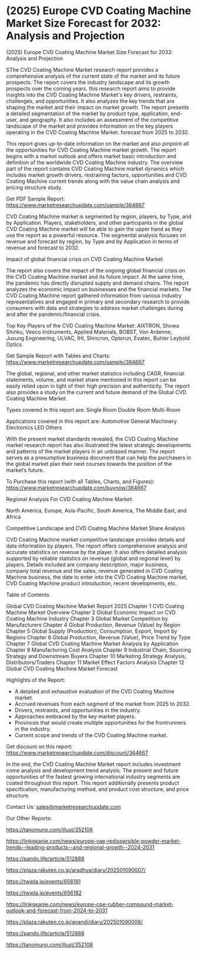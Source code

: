 # (2025) Europe CVD Coating Machine Market Size Forecast for 2032: Analysis and Projection
 (2025) Europe CVD Coating Machine Market Size Forecast for 2032: Analysis and Projection

SThe CVD Coating Machine Market research report provides a comprehensive analysis of the current state of the market and its future prospects. The report covers the industry landscape and its growth prospects over the coming years. this research report aims to provide insights into the CVD Coating Machine Market's key drivers, restraints, challenges, and opportunities. It also analyzes the key trends that are shaping the market and their impact on market growth. The report presents a detailed segmentation of the market by product type, application, end-user, and geography. It also includes an assessment of the competitive landscape of the market and provides information on the key players operating in the CVD Coating Machine Market. forecast from 2025 to 2032.

This report gives up-to-date information on the market and also pinpoint all the opportunities for CVD Coating Machine market growth. The report begins with a market outlook and offers market basic introduction and definition of the worldwide CVD Coating Machine industry. The overview part of the report contains CVD Coating Machine market dynamics which includes market growth drivers, restraining factors, opportunities and CVD Coating Machine current trends along with the value chain analysis and pricing structure study.

Get PDF Sample Report: https://www.marketresearchupdate.com/sample/364667

CVD Coating Machine market is segmented by region, players, by Type, and by Application. Players, stakeholders, and other participants in the global CVD Coating Machine market will be able to gain the upper hand as they use the report as a powerful resource. The segmental analysis focuses on revenue and forecast by region, by Type and by Application in terms of revenue and forecast to 2032.

Impact of global financial crisis on CVD Coating Machine Market

The report also covers the impact of the ongoing global financial crisis on the CVD Coating Machine market and its future impact. At the same time, the pandemic has directly disrupted supply and demand chains. The report analyzes the economic impact on businesses and the financial markets. The CVD Coating Machine report gathered information from various industry representatives and engaged in primary and secondary research to provide consumers with data and strategies to address market challenges during and after the pandemic/financial crisis.

Top Key Players of the CVD Coating Machine Market:
AIXTRON, Showa Shinku, Veeco Instruments, Applied Materials, BOBST, Von Ardenne, Jusung Engineering, ULVAC, IHI, Shincron, Optorun, Evatec, Buhler Leybold Optics


Get Sample Report with Tables and Charts: https://www.marketresearchupdate.com/sample/364667

The global, regional, and other market statistics including CAGR, financial statements, volume, and market share mentioned in this report can be easily relied upon in light of their high precision and authenticity. The report also provides a study on the current and future demand of the Global CVD Coating Machine Market.

Types covered in this report are:
Single Room
Double Room
Multi-Room


Applications covered in this report are:
Automotive
General Machinery
Electronics
LED
Others


With the present market standards revealed, the CVD Coating Machine market research report has also illustrated the latest strategic developments and patterns of the market players in an unbiased manner. The report serves as a presumptive business document that can help the purchasers in the global market plan their next courses towards the position of the market’s future.

To Purchase this report (with all Tables, Charts, and Figures): https://www.marketresearchupdate.com/buynow/364667

Regional Analysis For CVD Coating Machine Market:

North America, Europe, Asia-Pacific, South America, The Middle East, and Africa

Competitive Landscape and CVD Coating Machine Market Share Analysis

CVD Coating Machine market competitive landscape provides details and data information by players. The report offers comprehensive analysis and accurate statistics on revenue by the player. It also offers detailed analysis supported by reliable statistics on revenue (global and regional level) by players. Details included are company description, major business, company total revenue and the sales, revenue generated in CVD Coating Machine business, the date to enter into the CVD Coating Machine market, CVD Coating Machine product introduction, recent developments, etc.

Table of Contents

Global CVD Coating Machine Market Report 2025
Chapter 1 CVD Coating Machine Market Overview
Chapter 2 Global Economic Impact on CVD Coating Machine Industry
Chapter 3 Global Market Competition by Manufacturers
Chapter 4 Global Production, Revenue (Value) by Region
Chapter 5 Global Supply (Production), Consumption, Export, Import by Regions
Chapter 6 Global Production, Revenue (Value), Price Trend by Type
Chapter 7 Global CVD Coating Machine Market Analysis by Application
Chapter 8 Manufacturing Cost Analysis
Chapter 9 Industrial Chain, Sourcing Strategy and Downstream Buyers
Chapter 10 Marketing Strategy Analysis, Distributors/Traders
Chapter 11 Market Effect Factors Analysis
Chapter 12 Global CVD Coating Machine Market Forecast

Highlights of the Report:

- A detailed and exhaustive evaluation of the CVD Coating Machine market.
- Accrued revenues from each segment of the market from 2025 to 2032.
- Drivers, restraints, and opportunities in the industry.
- Approaches embraced by the key market players.
- Provinces that would create multiple opportunities for the frontrunners in the industry.
- Current scope and trends of the CVD Coating Machine market.

Get discount on this report: https://www.marketresearchupdate.com/discount/364667

In the end, the CVD Coating Machine Market report includes investment come analysis and development trend analysis. The present and future opportunities of the fastest growing international industry segments are coated throughout this report. This report additionally presents product specification, manufacturing method, and product cost structure, and price structure.

Contact Us:
sales@marketresearchupdate.com

Our Other Reports:

https://tanomuno.com/illust/352106

https://linkgeanie.com/news/europe-vae-redispersible-powder-market-trends--leading-products--and-regional-growth--2024-2031

https://pando.life/article/512888

https://plaza.rakuten.co.jp/aradhya/diary/202501090007/

https://twipla.jp/events/656181

https://twipla.jp/events/656182

https://linkgeanie.com/news/europe-cpe-rubber-compound-market-outlook-and-forecast-from-2024-to-2031

https://plaza.rakuten.co.jp/anandi/diary/202501090008/

https://pando.life/article/512888

https://tanomuno.com/illust/352108
